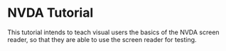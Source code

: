 # NVDA Tutorial

This tutorial intends to teach visual users the basics of the NVDA screen reader, so that they are able to use the screen reader for testing.
